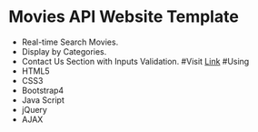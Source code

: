 # Movies API Website Template
- Real-time Search Movies.
- Display by Categories.
- Contact Us Section with Inputs Validation.
#Visit
[Link](https://isalma.github.io/Movies-API-Website-Template/index.html#contactUS)
#Using
- HTML5
- CSS3
- Bootstrap4
- Java Script
- jQuery
- AJAX

